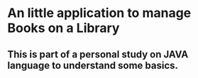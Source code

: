 # An little application to manage Books on a Library

## This is part of a personal study on JAVA language to understand some basics.